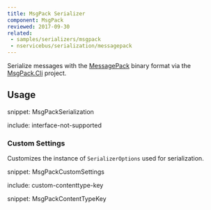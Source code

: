 ```yaml
---
title: MsgPack Serializer
component: MsgPack
reviewed: 2017-09-30
related:
 - samples/serializers/msgpack
 - nservicebus/serialization/messagepack
---
```


Serialize messages with the [MessagePack](http://msgpack.org/) binary format via the [MsgPack.Cli](https://github.com/msgpack/msgpack-cli) project.


## Usage

snippet: MsgPackSerialization

include: interface-not-supported


### Custom Settings

Customizes the instance of `SerializerOptions` used for serialization.

snippet: MsgPackCustomSettings


include: custom-contenttype-key

snippet: MsgPackContentTypeKey